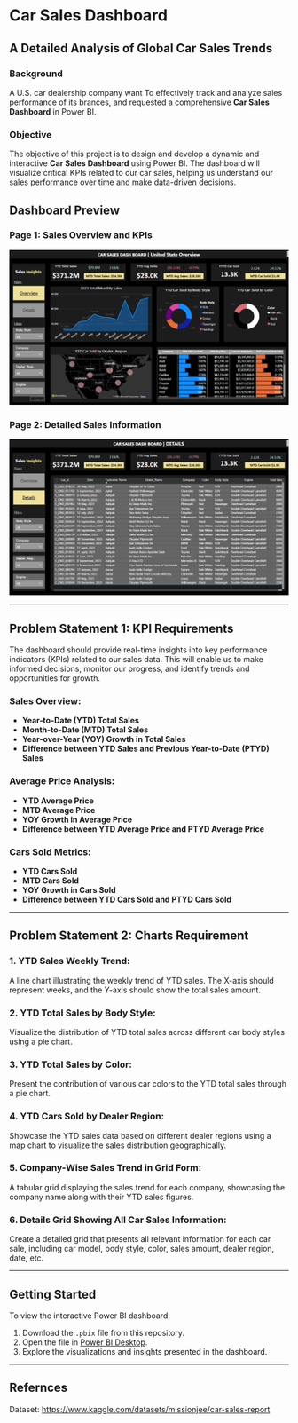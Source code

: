 # Car Sales Dashboard

## A Detailed Analysis of Global Car Sales Trends

### Background
A U.S. car dealership company want To effectively track and analyze sales performance of its brances, and requested a comprehensive **Car Sales Dashboard** in Power BI. 

### Objective
The objective of this project is to design and develop a dynamic and interactive **Car Sales Dashboard** using Power BI. The dashboard will visualize critical KPIs related to our car sales, helping us understand our sales performance over time and make data-driven decisions.


## Dashboard Preview

### **Page 1: Sales Overview and KPIs**
![Dashboard Page 1](overview.png)

### **Page 2: Detailed Sales Information**
![Dashboard Page 2](detail.png)


---

## Problem Statement 1: KPI Requirements

The dashboard should provide real-time insights into key performance indicators (KPIs) related to our sales data. This will enable us to make informed decisions, monitor our progress, and identify trends and opportunities for growth.

### **Sales Overview:**
- **Year-to-Date (YTD) Total Sales**
- **Month-to-Date (MTD) Total Sales**
- **Year-over-Year (YOY) Growth in Total Sales**
- **Difference between YTD Sales and Previous Year-to-Date (PTYD) Sales**

### **Average Price Analysis:**
- **YTD Average Price**
- **MTD Average Price**
- **YOY Growth in Average Price**
- **Difference between YTD Average Price and PTYD Average Price**

### **Cars Sold Metrics:**
- **YTD Cars Sold**
- **MTD Cars Sold**
- **YOY Growth in Cars Sold**
- **Difference between YTD Cars Sold and PTYD Cars Sold**

---

## Problem Statement 2: Charts Requirement

### **1. YTD Sales Weekly Trend:**
A line chart illustrating the weekly trend of YTD sales. The X-axis should represent weeks, and the Y-axis should show the total sales amount.

### **2. YTD Total Sales by Body Style:**
Visualize the distribution of YTD total sales across different car body styles using a pie chart.

### **3. YTD Total Sales by Color:**
Present the contribution of various car colors to the YTD total sales through a pie chart.

### **4. YTD Cars Sold by Dealer Region:**
Showcase the YTD sales data based on different dealer regions using a map chart to visualize the sales distribution geographically.

### **5. Company-Wise Sales Trend in Grid Form:**
A tabular grid displaying the sales trend for each company, showcasing the company name along with their YTD sales figures.

### **6. Details Grid Showing All Car Sales Information:**
Create a detailed grid that presents all relevant information for each car sale, including car model, body style, color, sales amount, dealer region, date, etc.


---

## Getting Started

To view the interactive Power BI dashboard:
1. Download the `.pbix` file from this repository.
2. Open the file in [Power BI Desktop](https://powerbi.microsoft.com/desktop/).
3. Explore the visualizations and insights presented in the dashboard.

---

## Refernces

Dataset: https://www.kaggle.com/datasets/missionjee/car-sales-report

